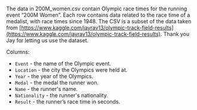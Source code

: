 The data in 200M\_women.csv contain Olympic race times for the running event “200M Women”. Each row contains data related to the race time of a medalist, with race times since 1948. The CSV is a subset of the data taken from [https://www.kaggle.com/jayrav13/olympic-track-field-results](https://www.kaggle.com/jayrav13/olympic-track-field-results). Thank you Jay for letting us use the dataset.

Columns:

* `Event` - the name of the Olympic event.
* `Location` - the city the Olympics were held at.
* `Year` - the year of the Olympics.
* `Medal` - the medal the runner won.
* `Name` - the runner's name.
* `Nationality` - the runner's nationality.
* `Result` - the runner’s race time in seconds.
